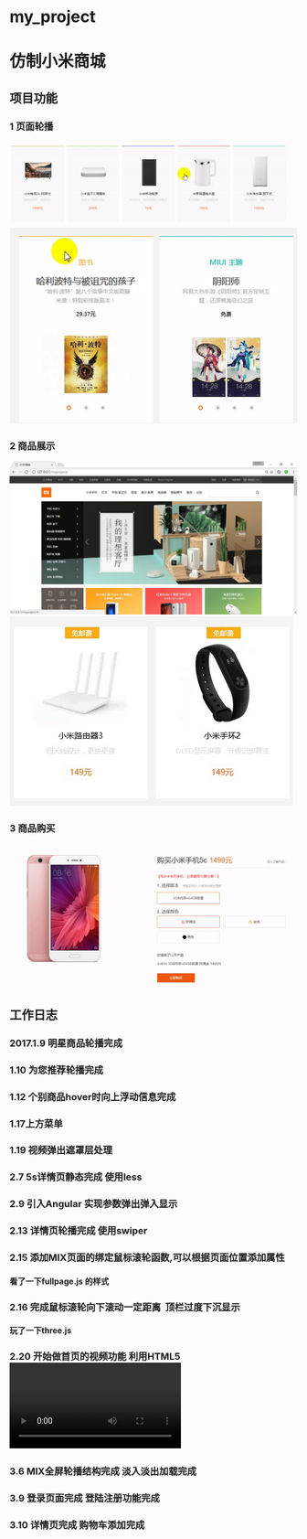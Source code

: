 # my_project
# 仿制小米商城
## 项目功能
### 1 页面轮播
![](example/1.gif)
![](example/3.gif)
### 2 商品展示
![](example/20170322180431.jpg)
![](example/4.gif)
### 3 商品购买
![](example/5.gif)
## 工作日志
### 2017.1.9 明星商品轮播完成

### 1.10 为您推荐轮播完成

### 1.12 个别商品hover时向上浮动信息完成

### 1.17上方菜单

### 1.19 视频弹出遮罩层处理

### 2.7 5s详情页静态完成 使用less

### 2.9 引入Angular 实现参数弹出弹入显示

### 2.13 详情页轮播完成 使用swiper

### 2.15 添加MIX页面的绑定鼠标滚轮函数,可以根据页面位置添加属性
#### 看了一下fullpage.js 的样式

### 2.16 完成鼠标滚轮向下滚动一定距离  顶栏过度下沉显示
#### 玩了一下three.js

### 2.20 开始做首页的视频功能 利用HTML5 <video>标签 实现暂停等功能
 
### 3.6 MIX全屏轮播结构完成 淡入淡出加载完成

### 3.9 登录页面完成 登陆注册功能完成

### 3.10 详情页完成 购物车添加完成

